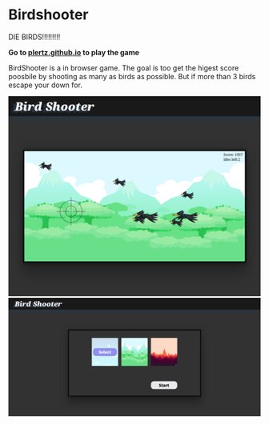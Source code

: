 # Birdshooter
 DIE BIRDS!!!!!!!!!

**Go to [plertz.github.io](https://plertz.github.io) to play the game**


BirdShooter is a in browser game. The goal is too get the higest score
poosbile by shooting as many as birds as possible. But if more than 3 birds escape your down for.

![startscreen](screenshots/game.png)
![startscreen](screenshots/startScreen.png)


